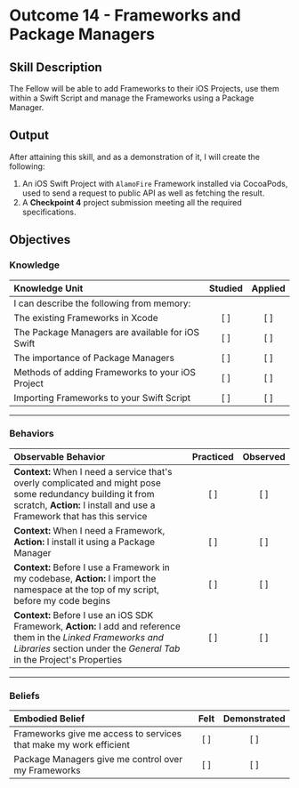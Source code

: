 # Outcome 14 - Frameworks and Package Managers

## Skill Description

The Fellow will be able to add Frameworks to their iOS Projects, use them within a Swift Script and manage the Frameworks using a Package Manager.

## Output
After attaining this skill, and as a demonstration of it, I will create the following:

1. An iOS Swift Project with `AlamoFire` Framework installed via CocoaPods, used to send a request to public API as well as fetching the result.
2. A **Checkpoint 4** project submission meeting all the required specifications.

## Objectives
### Knowledge

| Knowledge Unit   |      Studied      | Applied |
|:-------------|:------------------:|:--------:|
| I can describe the following from memory: | | |
| The existing Frameworks in Xcode | [ ] | [ ] |
| The Package Managers are available for iOS Swift | [ ] | [ ] |
| The importance of Package Managers | [ ] | [ ] |
| Methods of adding Frameworks to your iOS Project | [ ] | [ ] |
| Importing Frameworks to your Swift Script | [ ] | [ ] |

------

### Behaviors

| Observable Behavior   |      Practiced      | Observed |
|:-------------|:------------------:|:--------:|
| **Context:** When I need a service that's overly complicated and might pose some redundancy building it from scratch, **Action:** I install and use a Framework that has this service | [ ] | [ ] |
| **Context:** When I need a Framework, **Action:** I install it using a Package Manager | [ ] | [ ] |
| **Context:** Before I use a Framework in my codebase, **Action:** I import the namespace at the top of my script, before my code begins | [ ] | [ ] |
| **Context:** Before I use an iOS SDK Framework, **Action:** I add and reference them in the _Linked Frameworks and Libraries_ section under the _General Tab_ in the Project's Properties | [ ] | [ ] |
------

### Beliefs

| Embodied Belief   |      Felt      | Demonstrated |
|:-------------|:------------------:|:--------:|
| Frameworks give me access to services that make my work efficient | [ ] | [ ] |
| Package Managers give me control over my Frameworks | [ ] | [ ] |
